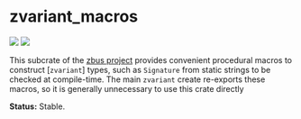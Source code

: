 # zvariant_macros

[![](https://docs.rs/zvariant_macros/badge.svg)](https://docs.rs/zvariant_macros/) [![](https://img.shields.io/crates/v/zvariant_macros)](https://crates.io/crates/zvariant_macros)

This subcrate of the [zbus project][zp] provides convenient procedural macros to construct
[`zvariant`] types, such as `Signature` from static strings to be checked at compile-time. The main
`zvariant` create re-exports these macros, so it is generally unnecessary to use this crate directly

**Status:** Stable.

[zp]: https://gitlab.freedesktop.org/dbus/zbus/-/blob/main/README.md
[zvariant]: https://crates.io/crates/zvariant
[zbus]: https://crates.io/crates/zbus

